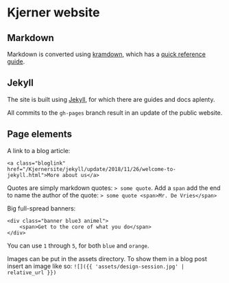 # Kjerner website

## Markdown

Markdown is converted using [kramdown](https://kramdown.gettalong.org/),
which has a [quick reference guide](https://kramdown.gettalong.org/quickref.html).

## Jekyll

The site is built using [Jekyll](https://jekyllrb.com/docs/home/),
for which there are guides and docs aplenty.

All commits to the `gh-pages` branch result in an update of the public website.


## Page elements

A link to a blog article:
```
<a class="bloglink" href="/Kjernersite/jekyll/update/2018/11/26/welcome-to-jekyll.html">More about us</a>
```

Quotes are simply markdown quotes: `> some quote`. Add a `span` add the end to name the author of the quote: `> some quote <span>Mr. De Vries</span>`

Big full-spread banners:
```
<div class="banner blue3 animel">
	<span>Get to the core of what you do</span>
</div>
```
You can use `1` through `5`, for both `blue` and `orange`.

Images can be put in the assets directory. To show them in a blog post insert an image like so: `![]({{ 'assets/design-session.jpg' | relative_url }})`
